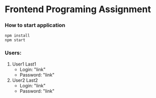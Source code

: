 # Frontend Programing Assignment


### How to start application
```
npm install
npm start
```

### Users:
1. User1 Last1
   - Login: "link"
   - Password: "link"
2. User2 Last2
   - Login: "link"
   - Password: "link"
